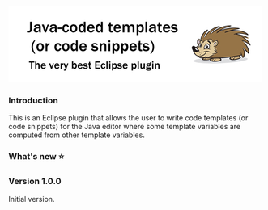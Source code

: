 ![Java-coded templates (or code snippets)](media/logo.png)

### Introduction
This is an Eclipse plugin that allows the user to write code templates (or code snippets) for the Java editor where some template variables are computed from other template variables.

### What's new :star:

### Version 1.0.0

Initial version.

